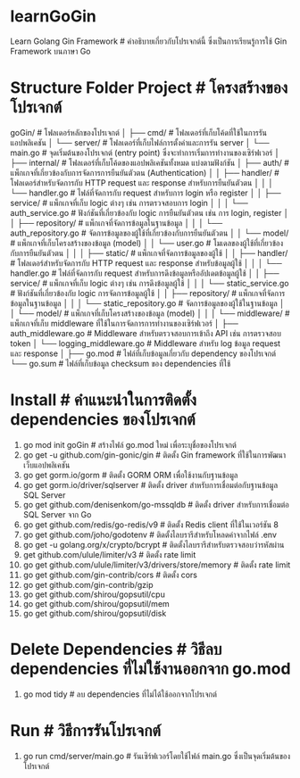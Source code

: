 # learnGoGin

Learn Golang Gin Framework # คำอธิบายเกี่ยวกับโปรเจกต์นี้ ซึ่งเป็นการเรียนรู้การใช้ Gin Framework บนภาษา Go

# Structure Folder Project # โครงสร้างของโปรเจกต์

goGin/ # โฟลเดอร์หลักของโปรเจกต์
│
├── cmd/ # โฟลเดอร์ที่เก็บโค้ดที่ใช้ในการรันแอปพลิเคชัน
│ └── server/ # โฟลเดอร์ที่เก็บไฟล์การตั้งค่าและการรัน server
│ └── main.go # จุดเริ่มต้นของโปรเจกต์ (entry point) ซึ่งจะทำการเริ่มการทำงานของเซิร์ฟเวอร์
│
├── internal/ # โฟลเดอร์ที่เก็บโค้ดของแอปพลิเคชันทั้งหมด แบ่งตามฟังก์ชัน
│ ├── auth/ # แพ็กเกจที่เกี่ยวข้องกับการจัดการการยืนยันตัวตน (Authentication)
│ │ ├── handler/ # โฟลเดอร์สำหรับจัดการกับ HTTP request และ response สำหรับการยืนยันตัวตน
│ │ │ └── handler.go # ไฟล์ที่จัดการกับ request สำหรับการ login หรือ register
│ │ ├── service/ # แพ็กเกจที่เก็บ logic ต่างๆ เช่น การตรวจสอบการ login
│ │ │ └── auth_service.go # ฟังก์ชันที่เกี่ยวข้องกับ logic การยืนยันตัวตน เช่น การ login, register
│ │ ├── repository/ # แพ็กเกจที่จัดการข้อมูลในฐานข้อมูล
│ │ │ └── auth_repository.go # จัดการข้อมูลของผู้ใช้ที่เกี่ยวข้องกับการยืนยันตัวตน
│ │ └── model/ # แพ็กเกจที่เก็บโครงสร้างของข้อมูล (model)
│ │ └── user.go # โมเดลของผู้ใช้ที่เกี่ยวข้องกับการยืนยันตัวตน
│ │
│ ├── static/ # แพ็กเกจที่จัดการข้อมูลของผู้ใช้
│ │ ├── handler/ # โฟลเดอร์สำหรับจัดการกับ HTTP request และ response สำหรับข้อมูลผู้ใช้
│ │ │ └── handler.go # ไฟล์ที่จัดการกับ request สำหรับการดึงข้อมูลหรืออัปเดตข้อมูลผู้ใช้
│ │ ├── service/ # แพ็กเกจที่เก็บ logic ต่างๆ เช่น การดึงข้อมูลผู้ใช้
│ │ │ └── static_service.go # ฟังก์ชันที่เกี่ยวข้องกับ logic การจัดการข้อมูลผู้ใช้
│ │ ├── repository/ # แพ็กเกจที่จัดการข้อมูลในฐานข้อมูล
│ │ │ └── static_repository.go # จัดการข้อมูลของผู้ใช้ในฐานข้อมูล
│ │ └── model/ # แพ็กเกจที่เก็บโครงสร้างของข้อมูล (model)
│ │
│ └── middleware/ # แพ็กเกจที่เก็บ middleware ที่ใช้ในการจัดการการทำงานของเซิร์ฟเวอร์
│ ├── auth_middleware.go # Middleware สำหรับตรวจสอบการเข้าถึง API เช่น การตรวจสอบ token
│ └── logging_middleware.go # Middleware สำหรับ log ข้อมูล request และ response
│
├── go.mod # ไฟล์ที่เก็บข้อมูลเกี่ยวกับ dependency ของโปรเจกต์
└── go.sum # ไฟล์ที่เก็บข้อมูล checksum ของ dependencies ที่ใช้

# Install # คำแนะนำในการติดตั้ง dependencies ของโปรเจกต์

1. go mod init goGin # สร้างไฟล์ go.mod ใหม่ เพื่อระบุชื่อของโปรเจกต์
2. go get -u github.com/gin-gonic/gin # ติดตั้ง Gin framework ที่ใช้ในการพัฒนาเว็บแอปพลิเคชัน
3. go get gorm.io/gorm # ติดตั้ง GORM ORM เพื่อใช้งานกับฐานข้อมูล
4. go get gorm.io/driver/sqlserver # ติดตั้ง driver สำหรับการเชื่อมต่อกับฐานข้อมูล SQL Server
5. go get github.com/denisenkom/go-mssqldb # ติดตั้ง driver สำหรับการเชื่อมต่อ SQL Server จาก Go
6. go get github.com/redis/go-redis/v9 # ติดตั้ง Redis client ที่ใช้ในเวอร์ชัน 8
7. go get github.com/joho/godotenv # ติดตั้งไลบรารีสำหรับโหลดค่าจากไฟล์ .env
8. go get -u golang.org/x/crypto/bcrypt # ติดตั้งไลบรารีสำหรับตรวจสอบว่ารหัสผ่าน
9. get github.com/ulule/limiter/v3 # ติดตั้ง rate limit
10. go get github.com/ulule/limiter/v3/drivers/store/memory # ติดตั้ง rate limit
11. go get github.com/gin-contrib/cors # ติดตั้ง cors
12. go get github.com/gin-contrib/gzip
13. go get github.com/shirou/gopsutil/cpu
14. go get github.com/shirou/gopsutil/mem
15. go get github.com/shirou/gopsutil/disk

# Delete Dependencies # วิธีลบ dependencies ที่ไม่ใช้งานออกจาก go.mod
1. go mod tidy # ลบ dependencies ที่ไม่ได้ใช้ออกจากโปรเจกต์

# Run # วิธีการรันโปรเจกต์
1. go run cmd/server/main.go # รันเซิร์ฟเวอร์โดยใช้ไฟล์ main.go ซึ่งเป็นจุดเริ่มต้นของโปรเจกต์
